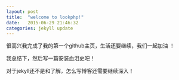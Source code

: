 ```yaml
---
layout: post
title:  "welcome to lookphp!"
date:   2015-06-29 21:46:32
categories: jekyll update
---
```

很高兴我完成了我的第一个github主页，生活还要继续，我们一起加油 ！

我总结下，然后写一篇安装血泪史吧！

对于jekyll还不是和了解，怎么写博客还需要继续深入！

